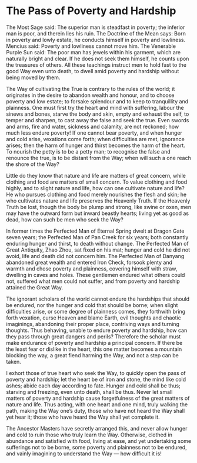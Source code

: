 # The Pass of Poverty and Hardship

The Most Sage said: The superior man is steadfast in poverty; the inferior man is poor, and therein lies his ruin. The Doctrine of the Mean says: Born in poverty and lowly estate, he conducts himself in poverty and lowliness. Mencius said: Poverty and lowliness cannot move him. The Venerable Purple Sun said: The poor man has jewels within his garment, which are naturally bright and clear. If he does not seek them himself, he counts upon the treasures of others. All these teachings instruct men to hold fast to the good Way even unto death, to dwell amid poverty and hardship without being moved by them. 

The Way of cultivating the True is contrary to the rules of the world; it originates in the desire to abandon wealth and honour, and to choose poverty and low estate; to forsake splendour and to keep to tranquillity and plainness. One must first try the heart and mind with suffering, labour the sinews and bones, starve the body and skin, empty and exhaust the self, to temper and sharpen, to cast away the false and seek the true. Even swords and arms, fire and water, sickness and calamity, are not reckoned; how much less endure poverty! If one cannot bear poverty, and when hunger and cold arise, vexations come forth; when difficulties are met, ignorance arises; then the harm of hunger and thirst becomes the harm of the heart. To nourish the petty is to be a petty man; to recognise the false and renounce the true, is to be distant from the Way; when will such a one reach the shore of the Way?

Little do they know that nature and life are matters of great concern, while clothing and food are matters of small concern. To value clothing and food highly, and to slight nature and life, how can one cultivate nature and life? He who pursues clothing and food merely nourishes the flesh and skin; he who cultivates nature and life preserves the Heavenly Truth. If the Heavenly Truth be lost, though the body be plump and strong, like swine or oxen, men may have the outward form but inward beastly hearts; living yet as good as dead, how can such be men who seek the Way?

In former times the Perfected Man of Eternal Spring dwelt at Dragon Gate seven years; the Perfected Man of Pan Creek for six years; both constantly enduring hunger and thirst, to death without change. The Perfected Man of Great Antiquity, Zhao Zhou, sat fixed on his mat; hunger and cold he did not avoid, life and death did not concern him. The Perfected Man of Danyang abandoned great wealth and entered Iron Check, forsook plenty and warmth and chose poverty and plainness, covering himself with straw, dwelling in caves and holes. These gentlemen endured what others could not, suffered what men could not suffer, and from poverty and hardship attained the Great Way.

The ignorant scholars of the world cannot endure the hardships that should be endured, nor the hunger and cold that should be borne; when slight difficulties arise, or some degree of plainness comes, they forthwith bring forth vexation, curse Heaven and blame Earth, evil thoughts and chaotic imaginings, abandoning their proper place, contriving ways and turning thoughts. Thus behaving, unable to endure poverty and hardship, how can they pass through great dangers and perils? Therefore the scholar must make endurance of poverty and hardship a principal concern. If there be the least fear or dislike in the heart, this one matter becomes a mountain blocking the way, a great fiend harming the Way, and not a step can be taken.

I exhort those of true heart who seek the Way, to quickly open the pass of poverty and hardship; let the heart be of iron and stone, the mind like cold ashes; abide each day according to fate. Hunger and cold shall be thus; starving and freezing, even unto death, shall be thus. Never let small matters of poverty and hardship cause forgetfulness of the great matters of nature and life. Thus acting, with one heart and one mind, truly walking the path, making the Way one’s duty, those who have not heard the Way shall yet hear it; those who have heard the Way shall yet complete it.

The Ancestor Masters have secretly arranged this, and never allow hunger and cold to ruin those who truly learn the Way. Otherwise, clothed in abundance and satisfied with food, living at ease, and yet undertaking some sufferings not to be borne, some poverty and plainness not to be endured, and vainly imagining to understand the Way — how difficult it is!
